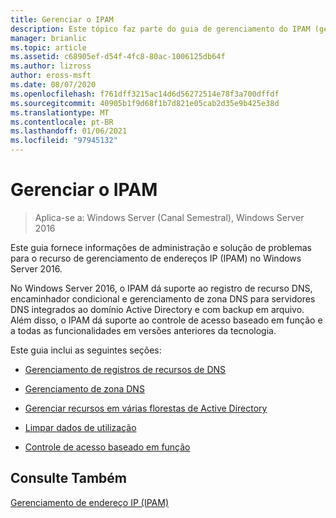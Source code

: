 ```yaml
---
title: Gerenciar o IPAM
description: Este tópico faz parte do guia de gerenciamento do IPAM (gerenciamento de endereços IP) no Windows Server 2016.
manager: brianlic
ms.topic: article
ms.assetid: c68905ef-d54f-4fc8-80ac-1006125db64f
ms.author: lizross
author: eross-msft
ms.date: 08/07/2020
ms.openlocfilehash: f761dff3215ac14d6d56272514e78f3a700dffdf
ms.sourcegitcommit: 40905b1f9d68f1b7d821e05cab2d35e9b425e38d
ms.translationtype: MT
ms.contentlocale: pt-BR
ms.lasthandoff: 01/06/2021
ms.locfileid: "97945132"
---
```

# <a name="manage-ipam"></a>Gerenciar o IPAM

>Aplica-se a: Windows Server (Canal Semestral), Windows Server 2016

Este guia fornece informações de administração e solução de problemas para o recurso de gerenciamento de endereços IP (IPAM) no Windows Server 2016.

No Windows Server 2016, o IPAM dá suporte ao registro de recurso DNS, encaminhador condicional e gerenciamento de zona DNS para servidores DNS integrados ao domínio Active Directory e com backup em arquivo. Além disso, o IPAM dá suporte ao controle de acesso baseado em função e a todas as funcionalidades em versões anteriores da tecnologia.

Este guia inclui as seguintes seções:

-   [Gerenciamento de registros de recursos de DNS](../../technologies/ipam/DNS-Resource-Record-Management.md)

-   [Gerenciamento de zona DNS](../../technologies/ipam/DNS-Zone-Management.md)

-   [Gerenciar recursos em várias florestas de Active Directory](../../technologies/ipam/Manage-Resources-in-Multiple-Active-Directory-Forests.md)

-  [Limpar dados de utilização](../../technologies/ipam/Purge-Utilization-Data.md)

-   [Controle de acesso baseado em função](../../technologies/ipam/Role-based-Access-Control.md)

## <a name="see-also"></a>Consulte Também
[Gerenciamento de endereço IP &#40;IPAM&#41;](./ipam-top.md)